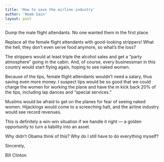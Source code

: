 ```yaml
---
title: 'How to save the airline industry'
author: 'Noam Sain'
layout: post
---
```


Dump the male flight attendants. No one wanted them in the first place.

Replace all the female flight attendants with good-looking strippers! What the hell, they don’t even serve food anymore, so what’s the loss?

The strippers would at least triple the alcohol sales and get a “party atmosphere” going in the cabin. And, of course, every businessman in this country would start flying again, hoping to see naked women.

Because of the tips, female flight attendants wouldn’t need a salary, thus saving even more money. I suspect tips would be so good that we could charge the women for working the plane and have the m kick back 20% of the tips, including lap dances and “special services.”

Muslims would be afraid to get on the planes for fear of seeing naked women. Hijackings would come to a screeching halt, and the airline industry would see record revenues.

This is definitely a win-win situation if we handle it right — a golden opportunity to turn a liability into an asset.

Why didn’t Obama think of this? Why do I still have to do everything myself?

Sincerely,

Bill Clinton
